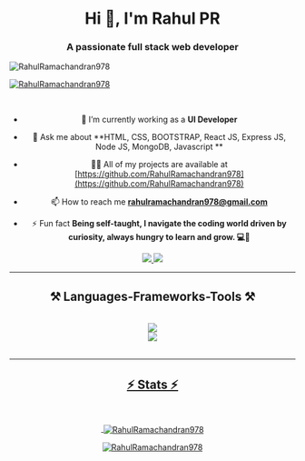 <h1 align="center">Hi 👋, I'm Rahul PR</h1>
<h3 align="center">A passionate full stack web developer</h3>

<p align="left"> <img src="https://komarev.com/ghpvc/?username=RahulRamachandran978&label=Profile%20views&color=0e75b6&style=flat" alt="RahulRamachandran978" /> </p>

<p align="left"> <a href="https://github.com/ryo-ma/github-profile-trophy"><img src="https://github-profile-trophy.vercel.app/?username=RahulRamachandran978" alt="RahulRamachandran978" /></a> </p>

<div align="center">

<br/>
  
- 🔭 I’m currently working as a **UI Developer**

- 💬 Ask me about **HTML, CSS, BOOTSTRAP, React JS, Express JS, Node JS, MongoDB, Javascript **

-  👨‍💻 All of my projects are available at [https://github.com/RahulRamachandran978](https://github.com/RahulRamachandran978)

-  📫 How to reach me **rahulramachandran978@gmail.com**

-  ⚡ Fun fact **Being self-taught, I navigate the coding world driven by curiosity, always hungry to learn and grow. 💻🌱**

 </div>

 <div align="center"> 
  <a href="rahulramachandran978@gmail.com">
    <img src="https://img.shields.io/badge/Gmail-333333?style=for-the-badge&logo=gmail&logoColor=red" />
  </a>
  <a href="https://www.linkedin.com/in/rahul-ramachandran-ba8486270/" target="_blank">
    <img src="https://img.shields.io/badge/LinkedIn-0077B5?style=for-the-badge&logo=linkedin&logoColor=white" target="_blank" />
  </a>
</div>

 <hr/>
 
<h2 align="center">⚒️ Languages-Frameworks-Tools ⚒️</h2>
<br/>
<div align="center">
    <a href = "https://skillsicons.dev">
    <img src="https://skillicons.dev/icons?i=nodejs,javascript,express,firebase,mongodb,postgresql" /><br>
    <img src="https://skillicons.dev/icons?i=react,bootstrap,html,css,vscode,github,figma,tailwind,git" />
</div>

<br/>
<hr/>

<h2 align="center">⚡ Stats ⚡</h2>
<br>
<div align=center>
  

<p>&nbsp;<img align="center" src="https://github-readme-stats.vercel.app/api?username=RahulRamachandran978&show_icons=true&locale=en" alt="RahulRamachandran978" /></p>

<p><img align="center" src="https://github-readme-streak-stats.herokuapp.com/?user=RahulRamachandran978&" alt="RahulRamachandran978" /></p>

</div>
<br/><br/>

